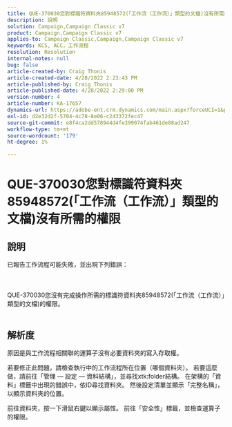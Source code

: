 ```yaml
---
title: QUE-370030您對標識符資料夾85948572(「工作流（工作流）」類型的文檔)沒有所需的權限
description: 說明
solution: Campaign,Campaign Classic v7
product: Campaign,Campaign Classic v7
applies-to: Campaign Classic,Campaign,Campaign Classic v7
keywords: KCS, ACC，工作流程
resolution: Resolution
internal-notes: null
bug: false
article-created-by: Craig Thonis
article-created-date: 4/28/2022 2:23:43 PM
article-published-by: Craig Thonis
article-published-date: 4/28/2022 2:29:00 PM
version-number: 4
article-number: KA-17657
dynamics-url: https://adobe-ent.crm.dynamics.com/main.aspx?forceUCI=1&pagetype=entityrecord&etn=knowledgearticle&id=c8a8d6cc-fec6-ec11-a7b6-0022480a10ee
exl-id: d2e32d2f-5704-4c78-8e06-c243372fec47
source-git-commit: e8f4ca2dd578944d4fe399074fab461de88ad247
workflow-type: tm+mt
source-wordcount: '179'
ht-degree: 1%

---
```


# QUE-370030您對標識符資料夾85948572(「工作流（工作流）」類型的文檔)沒有所需的權限

## 說明

已報告工作流程可能失敗，並出現下列錯誤：<br><br> <br><br>QUE-370030您沒有完成操作所需的標識符資料夾85948572(「工作流（工作流）」類型的文檔)的權限。
<br> 

## 解析度


原因是與工作流程相關聯的運算子沒有必要資料夾的寫入存取權。

若要修正此問題，請檢查執行中的工作流程所在位置（哪個資料夾）。 若要這麼做，請前往「管理 — 設定 — 資料結構」，並尋找xtk:folder結構。 在架構的「資料」標籤中出現的錯誤中，依ID尋找資料夾。 然後設定清單並顯示「完整名稱」，以顯示資料夾的位置。

前往資料夾，按一下滑鼠右鍵以顯示屬性。 前往「安全性」標籤，並檢查運算子的權限。
